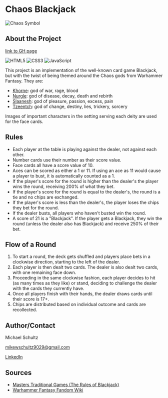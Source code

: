 # Chaos Blackjack
![Chaos Symbol](https://static.wikia.nocookie.net/warhammerfb/images/b/b3/Warhammer_Chaos_Symbols.png/revision/latest?cb=20170406224324)

## About the Project

[link to GH page](https://ms097530.github.io/PS-Blackjack/)

![HTML5](https://img.shields.io/badge/html5-%23E34F26.svg?style=for-the-badge&logo=html5&logoColor=white)
![CSS3](https://img.shields.io/badge/css3-%231572B6.svg?style=for-the-badge&logo=css3&logoColor=white)
![JavaScript](https://img.shields.io/badge/javascript-%23323330.svg?style=for-the-badge&logo=javascript&logoColor=%23F7DF1E)

This project is an implementation of the well-known card game Blackjack, but with the twist of being themed around the Chaos gods from Warhammer Fantasy. They are:

- [Khorne](https://warhammerfantasy.fandom.com/wiki/Khorne): god of war, rage, blood
- [Nurgle](https://warhammerfantasy.fandom.com/wiki/Nurgle): god of disease, decay, death and rebirth
- [Slaanesh](https://warhammerfantasy.fandom.com/wiki/Slaanesh): god of pleasure, passion, excess, pain
- [Tzeentch](https://warhammerfantasy.fandom.com/wiki/Tzeentch): god of change, destiny, lies, trickery, sorcery

Images of important characters in the setting serving each deity are used for the face cards.

## Rules
- Each player at the table is playing against the dealer, not against each other.
- Number cards use their number as their score value.
- Face cards all have a score value of 10.
- Aces can be scored as either a 1 or 11. If using an ace as 11 would cause a player to bust, it is automatically counted as a 1.
- If the player's score for the round is higher than the dealer's the player wins the round, receiving 200% of what they bet.
- If the player's score for the round is equal to the dealer's, the round is a tie and no chips are exchanged.
- If the player's score is less than the dealer's, the player loses the chips they bet for the round.
- If the dealer busts, all players who haven't busted win the round.
- A score of 21 is a "Blackjack". If the player gets a Blackjack, they win the round (unless the dealer also has Blackjack) and receive 250% of their bet.

## Flow of a Round
1. To start a round, the deck gets shuffled and players place bets in a clockwise direction, starting to the left of the dealer. 
2. Each player is then dealt two cards. The dealer is also dealt two cards, with one remaining face down. 
3. Proceeding in the same clockwise fashion, each player decides to hit (as many times as they like) or stand, deciding to challenge the dealer with the cards they currently have.
4. Once all players finish with their hands, the dealer draws cards until their score is 17+.
5. Chips are distributed based on individual outcome and cards are recollected. 

## Author/Contact
Michael Schultz

mikewschultz9029@gmail.com

[LinkedIn](https://www.linkedin.com/feed/)

## Sources
- [Masters Traditional Games (The Rules of Blackjack)](https://www.mastersofgames.com/rules/blackjack-rules.htm)
- [Warhammer Fantasy Fandom Wiki](https://warhammerfantasy.fandom.com/wiki/Warhammer_Wiki)